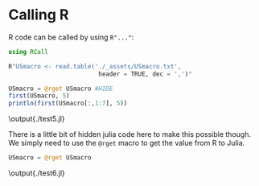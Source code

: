 # Calling R
R code can be called by using `R"..."`:
```julia:./test5.jl
using RCall

R"USmacro <- read.table('./_assets/USmacro.txt',
                         header = TRUE, dec = ',')"

USmacro = @rget USmacro #HIDE
first(USmacro, 5)
println(first(USmacro[:,1:7], 5))
```
\output{./test5.jl}

There is a little bit of hidden julia code here to make this possible though. We simply need to use the `@rget` macro to get the value from R to Julia.

```julia:./test6.jl
USmacro = @rget USmacro
```
\output{./test6.jl}
